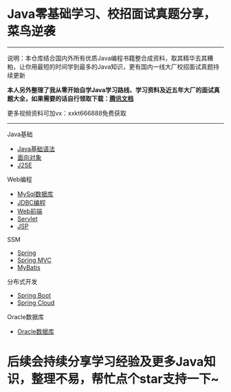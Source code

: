 # Java零基础学习、校招面试真题分享，菜鸟逆袭

---

说明：本仓库结合国内外所有优质Java编程书籍整合成资料，取其精华去其糟粕，让你用最短的时间学到最多的Java知识，更有国内一线大厂校招面试真题持续更新

**本人另外整理了我从零开始自学Java学习路线、学习资料及近五年大厂的面试真题大全，如果需要的话自行领取下载：[腾讯文档](https://docs.qq.com/doc/DZFh2bEVvaWh2UU9i)**

更多视频资料可加vx：xxkt666888免费获取

---

Java基础

- [Java基础语法](https://github.com/Java-Sober/study/blob/main/Java%E5%9F%BA%E7%A1%80/J2SE.md)
- [面向对象](https://github.com/Java-Sober/study/blob/main/Java%E5%9F%BA%E7%A1%80/%E9%9D%A2%E5%90%91%E5%AF%B9%E8%B1%A1.md)
- [J2SE](https://github.com/Java-Sober/study/blob/main/Java%E5%9F%BA%E7%A1%80/J2SE.md)

Web编程

- [MySql数据库](https://github.com/Java-Sober/study/blob/main/Web%E7%BC%96%E7%A8%8B/MySQL%E6%95%B0%E6%8D%AE%E5%BA%93.md)
- [JDBC编程](https://github.com/Java-Sober/study/blob/main/Web%E7%BC%96%E7%A8%8B/JDBC%E7%BC%96%E7%A8%8B.md)
- [Web前端](https://github.com/Java-Sober/study/blob/main/Web%E7%BC%96%E7%A8%8B/Web%E5%89%8D%E7%AB%AF.md)
- [Servlet](https://github.com/Java-Sober/study/blob/main/Web%E7%BC%96%E7%A8%8B/servlet.md)
- [JSP](https://github.com/Java-Sober/study/blob/main/Web%E7%BC%96%E7%A8%8B/JSP.md)

SSM

- [Spring](https://github.com/Java-Sober/study/blob/main/SSM/Spring.md)
- [Spring MVC](https://github.com/Java-Sober/study/blob/main/SSM/SpringMVC.md)
- [MyBatis](https://github.com/Java-Sober/study/blob/main/SSM/MyBatis.md)

分布式开发

- [Spring Boot](https://github.com/Java-Sober/study/blob/main/%E5%88%86%E5%B8%83%E5%BC%8F%E5%BC%80%E5%8F%91/Spring%20Boot.md)
- [Spring Cloud](https://github.com/Java-Sober/study/blob/main/%E5%88%86%E5%B8%83%E5%BC%8F%E5%BC%80%E5%8F%91/Spring%20Cloud.md)

Oracle数据库

- [Oracle数据库](https://github.com/Java-Sober/study/blob/main/Oracle%E6%95%B0%E6%8D%AE%E5%BA%93/Oracle%E6%95%B0%E6%8D%AE%E5%BA%93.md)

# 后续会持续分享学习经验及更多Java知识，整理不易，帮忙点个star支持一下~
